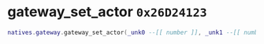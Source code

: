 # gateway_set_actor `0x26D24123`

```lua
natives.gateway.gateway_set_actor(_unk0 --[[ number ]], _unk1 --[[ number ]])
```